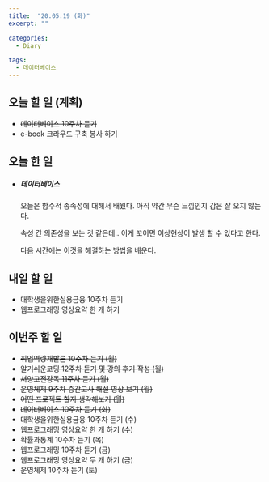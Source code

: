 ```yaml
---
title:  "20.05.19 (화)"
excerpt: ""

categories:
  - Diary

tags:
  - 데이터베이스
---
```


## 오늘 할 일 (계획)

- ~~데이터베이스 10주차 듣기~~
- e-book 크라우드 구축 봉사 하기


## 오늘 한 일

- ##### 데이터베이스

  오늘은 함수적 종속성에 대해서 배웠다. 아직 약간 무슨 느낌인지 감은 잘 오지 않는다.

  속성 간 의존성을 보는 것 같은데.. 이게 꼬이면 이상현상이 발생 할 수 있다고 한다.

  다음 시간에는 이것을 해결하는 방법을 배운다.



## 내일 할 일

- 대학생을위한실용금융 10주차 듣기
- 웹프로그래밍 영상요약 한 개 하기

## 이번주 할 일

- ~~취업역량개발론 10주차 듣기 (월)~~
- ~~알기쉬운코딩 12주차 듣기 및 강의 후기 작성 (월)~~
- ~~서양고전강독 11주차 듣기 (월)~~
- ~~운영체제 9주차 중간고사 해설 영상 보기 (월)~~
- ~~어떤 프로젝트 할지 생각해보기 (월)~~
- ~~데이터베이스 10주차 듣기 (화)~~
- 대학생을위한실용금융 10주차 듣기 (수)
- 웹프로그래밍 영상요약 한 개 하기 (수)
- 확률과통계 10주차 듣기 (목)
- 웹프로그래밍 10주차 듣기 (금)
- 웹프로그래밍 영상요약 두 개 하기 (금)
- 운영체제 10주차 듣기 (토)
